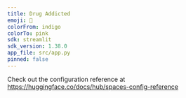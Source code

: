 ```yaml
---
title: Drug Addicted
emoji: 🚀
colorFrom: indigo
colorTo: pink
sdk: streamlit
sdk_version: 1.38.0
app_file: src/app.py
pinned: false
---
```


Check out the configuration reference at https://huggingface.co/docs/hub/spaces-config-reference
